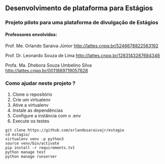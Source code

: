 ## Desenvolvimento de plataforma para Estágios

### Projeto piloto para uma plataforma de divulgação de Estágios

#### Professores envolvidos:

Prof. Me. Orlando Saraiva Júnior
 http://lattes.cnpq.br/5246678822563192

Prof. Dr. Leonardo Souza de Lima
http://lattes.cnpq.br/1283143287684346

Profa. Ma. Dhebora Souza Umbelino Silva
	http://lattes.cnpq.br/0011889719057828

### Como ajudar neste projeto ?

1. Clone o repositório
2. Crie um virtualenv
3. Ative a virtualenv
4. Instale as dependências
5. Configure a instância com o .env
6. Execute os testes

```console
git clone https://github.com/orlandosaraivajr/estagio
cd estagio/
virtualenv venv -p python3
source venv/bin/activate
pip install -r requirements.txt
python manage test
python manage runserver
```
